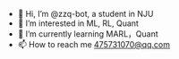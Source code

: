 - 👋 Hi, I’m @zzq-bot, a student in NJU
- 👀 I’m interested in ML, RL, Quant
- 🌱 I’m currently learning MARL，Quant
- 📫 How to reach me 475731070@qq.com

<!---
zzq-bot/zzq-bot is a ✨ special ✨ repository because its `README.md` (this file) appears on your GitHub profile.
You can click the Preview link to take a look at your changes.
--->
